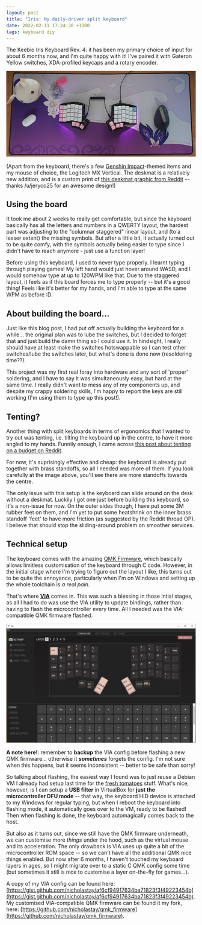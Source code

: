 ```yaml
---
layout: post
title: "Iris: My daily-driver split keyboard"
date: 2022-02-11 17:24:30 +1100
tags: keyboard diy
---
```


The Keebio Iris Keyboard Rev. 4: it has been my primary choice of input for about 6 months now, and I'm quite happy with it! I've paired it with Gateron Yellow switches, XDA-profiled keycaps and a rotary encoder.

![The final desk setup](/static/post-img/202202-iris.jpg)

(Apart from the keyboard, there's a few [Genshin Impact](https://genshin.mihoyo.com/)-themed items and my mouse of choice, the Logitech MX Vertical. The deskmat is a relatively new addition, and is a custom print of [this deskmat graphic from Reddit](https://www.reddit.com/r/KeqingMains/comments/jyvc3k/tried_creating_a_keqing_desk_mat/) -- thanks /u/jeryco25 for an awesome design!)

## Using the board

It took me about 2 weeks to really get comfortable, but since the keyboard basically has all the letters and numbers in a QWERTY layout, the hardest part was adjusting to the "columnar staggered" linear layout, and (to a lesser extent) the missing symbols. But after a little bit, it actually turned out to be quite comfy, with the symbols actually being easier to type since I didn't have to reach anymore - just use a function layer!

Before using this keyboard, I used to never type properly. I learnt typing through playing games! My left hand would just hover around WASD, and I would somehow type at up to 120WPM like that. Due to the staggered layout, it feels as if this board forces me to type properly -- but it's a good thing! Feels like it's better for my hands, and I'm able to type at the same WPM as before :D.

## About building the board...

Just like this blog post, I had put off actually building the keyboard for a while... the original plan was to lube the switches, but I decided to forget that and just build the damn thing so I could use it. In hindsight, I really should have at least make the switches hotswappable so I can test other switches/lube the switches later, but what's done is done now (resoldering time??).

This project was my first real foray into hardware and any sort of 'proper' soldering, and I have to say it was simultaneously easy, but hard at the same time. I really didn't want to mess any of my components up, and despite my crappy soldering skills, I'm happy to report the keys are still working (I'm using them to type up this post!).

## Tenting?

Another thing with split keyboards in terms of ergonomics that I wanted to try out was tenting, i.e. tilting the keyboard up in the centre, to have it more angled to my hands. Funnily enough, I came across [this post about tenting on a budget on Reddit](https://www.reddit.com/r/MechanicalKeyboards/comments/9ucwyc/do_you_want_to_tilttent_your_iris_but_dont_have/).

For now, it's suprisingly effective and cheap: the keyboard is already put together with brass standoffs, so all I needed was more of them. If you look carefully at the image above, you'll see there are more standoffs towards the centre.

The only issue with this setup is the keyboard can slide around on the desk without a deskmat. Luckily I got one just before building this keyboard, so it's a non-issue for now. On the outer sides though, I have put some 3M rubber feet on them, and I'm yet to put some heatshrink on the inner brass standoff 'feet' to have more friction (as suggested by the Reddit thread OP). I believe that should stop the sliding-around problem on smoother services.

## Technical setup

The keyboard comes with the amazing [QMK Firmware](https://qmk.fm/), which basically allows limitless customisation of the keyboard through C code. However, in the initial stage where I'm trying to figure out the layout I like, this turns out to be quite the annoyance, particularly when I'm on Windows and setting up the whole toolchain is *a real pain*.

That's where **[VIA](https://www.caniusevia.com/)** comes in. This was such a blessing in those intial stages, as all I had to do was use the VIA utility to update bindings, rather than having to flash the microcontroller every time. All I needed was the VIA-compatible QMK firmware flashed.

![The VIA utility](/static/post-img/202202-via.jpg)

**A note here!**: remember to **backup** the VIA config before flashing a new QMK firmware... otherwise it ***sometimes*** forgets the config. I'm not sure when this happens, but it seems inconsistent -- better to be safe than sorry!

So talking about flashing, the easiest way I found was to just reuse a Debian VM I already had setup last time for the [fresh tomatoes](/2021/06/24/fresh-tomato.html) stuff. What's nice, however, is I can setup a **USB filter** in VirtualBox for **just the microcontroller DFU mode** -- that way, the keyboard HID device is attached to my Windows for regular typing, but when I reboot the keyboard into flashing mode, it automatically goes over to the VM, ready to be flashed! Then when flashing is done, the keyboard automagically comes back to the host.

But also as it turns out, since we still have the QMK firmware underneath, we can customise more *things* under the hood, such as the virtual mouse and its acceleration. The only drawback is VIA uses up quite a bit of the microcontroller ROM space -- so we can't have all the additional QMK nice things enabled. But now after 6 months, I haven't touched my keyboard layers in ages, so I might migrate over to a static C QMK config some time (but sometimes it still is nice to customise a layer on-the-fly for games...).

A copy of my VIA config can be found here: [https://gist.github.com/nicholastay/af6cf94917634ba71823f3f49223454b](https://gist.github.com/nicholastay/af6cf94917634ba71823f3f49223454b). My customised VIA-compatible QMK firmware can be found it my fork, here: [https://github.com/nicholastay/qmk_firmware](https://github.com/nicholastay/qmk_firmware).